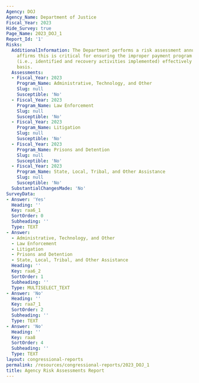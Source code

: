 ```yaml
---
Agency: DOJ
Agency_Name: Department of Justice
Fiscal_Year: 2023
Hide_Survey: true
Page_Name: 2023_DOJ_1
Report_Id: '1'
Risks:
  AdditionalInformation: The Department performs a risk assessment annually. Management
    affirms this is critical for ensuring the improper payment program is managed
    (i.e., identified and recovery activities implemented) effectively on an ongoing
    basis.
  Assessments:
  - Fiscal_Year: 2023
    Program_Name: Administrative, Technology, and Other
    Slug: null
    Susceptible: 'No'
  - Fiscal_Year: 2023
    Program_Name: Law Enforcement
    Slug: null
    Susceptible: 'No'
  - Fiscal_Year: 2023
    Program_Name: Litigation
    Slug: null
    Susceptible: 'No'
  - Fiscal_Year: 2023
    Program_Name: Prisons and Detention
    Slug: null
    Susceptible: 'No'
  - Fiscal_Year: 2023
    Program_Name: State, Local, Tribal, and Other Assistance
    Slug: null
    Susceptible: 'No'
  SubstantialChangesMade: 'No'
SurveyData:
- Answer: 'Yes'
  Heading: ''
  Key: raa6_1
  SortOrder: 0
  Subheading: ''
  Type: TEXT
- Answer:
  - Administrative, Technology, and Other
  - Law Enforcement
  - Litigation
  - Prisons and Detention
  - State, Local, Tribal, and Other Assistance
  Heading: ''
  Key: raa6_2
  SortOrder: 1
  Subheading: ''
  Type: MULTISELECT_TEXT
- Answer: 'No'
  Heading: ''
  Key: raa7_1
  SortOrder: 2
  Subheading: ''
  Type: TEXT
- Answer: 'No'
  Heading: ''
  Key: raa8
  SortOrder: 4
  Subheading: ''
  Type: TEXT
layout: congressional-reports
permalink: /resources/congressional-reports/2023_DOJ_1
title: Agency Risk Assessments Report
---
```

